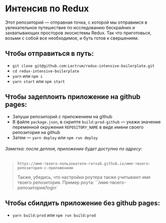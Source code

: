 # Интенсив по Redux

Этот репозиторий — отправная точка, с которой мы отправимся в увлекательное путешествие по исследованию бескрайних и захватывающих просторов экосистемы Redux. Так что приготовься, возьми с собой все необходимое, и буть готов к свершениям.

## Чтобы отправиться в путь:

*   `git clone git@github.com:Lectrum/redux-intensive-boilerplate.git`
*   `cd redux-intensive-boilerplate`
*   `yarn` или `npm i`
*   `yarn start` или `npm start`

## Чтобы задеплоить приложение на github pages:

*   Запуши репозиторий с приложением на github
*   В файле `package.json`, в скрипте `build:prod-github` — укажи значение переменной окружения `REPOSITORY_NAME` в виде имени своего репозитория на github
*   Затем — `yarn deploy` или `npm run deploy`

###### Заметка: после деплоя, приложение будет доступно по адресу:
> `https://имя-твоего-пользователя-гитхаб.github.io/имя-твоего-репозитория-с-приложением`
>
> Также, убедись, что настройки роутера также учитывают имя твоего репозитория. Пример роута: ``/имя-твоего-репозитория/login`


## Чтобы сбилдить приложение без github pages:

*   `yarn build:prod` или `npm run build:prod`
